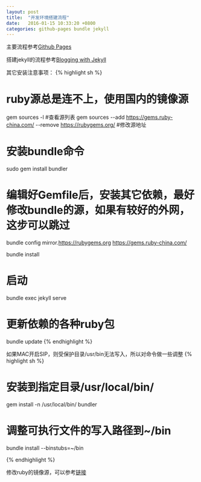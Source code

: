 ```yaml
---
layout: post
title:  "开发环境搭建流程"
date:   2016-01-15 10:33:20 +0800
categories: github-pages bundle jekyll
---
```


主要流程参考[Github Pages][github-pages]

搭建jekyll的流程参考[Blogging with Jekyll][setup-jekyll-locally]

其它安装注意事项：
{% highlight sh %}
# ruby源总是连不上，使用国内的镜像源
gem sources -l #查看源列表
gem sources --add https://gems.ruby-china.com/ --remove https://rubygems.org/ #修改源地址

# 安装bundle命令
sudo gem install bundler

# 编辑好Gemfile后，安装其它依赖，最好修改bundle的源，如果有较好的外网，这步可以跳过
bundle config mirror.https://rubygems.org https://gems.ruby-china.com/

bundle install

# 启动
bundle exec jekyll serve

# 更新依赖的各种ruby包
bundle update
{% endhighlight %}

如果MAC开启SIP，则受保护目录/usr/bin无法写入，所以对命令做一些调整
{% highlight sh %}
# 安装到指定目录/usr/local/bin/
gem install -n /usr/local/bin/ bundler
# 调整可执行文件的写入路径到~/bin
bundle install --binstubs=~/bin

{% endhighlight %}

修改ruby的镜像源，可以参考[链接][ruby-mirror]

[github-pages]: https://pages.github.com/
[setup-jekyll-locally]: https://help.github.com/articles/setting-up-your-github-pages-site-locally-with-jekyll/
[ruby-mirror]: https://gems.ruby-china.com/
